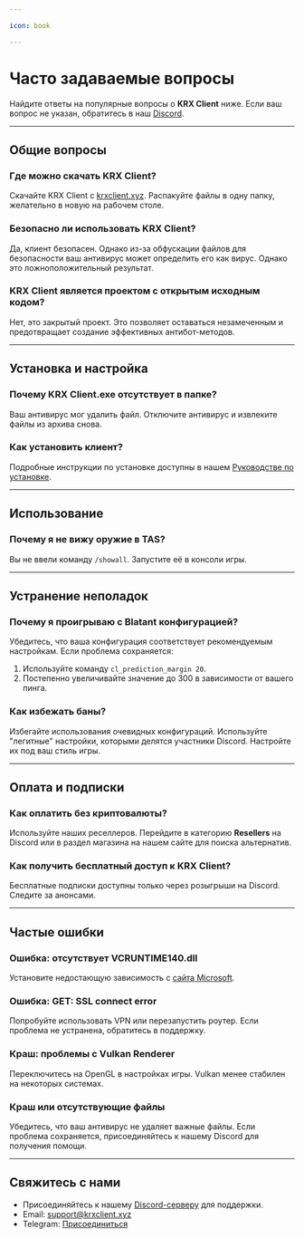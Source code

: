 ```yaml
---

icon: book

---
```


# Часто задаваемые вопросы

Найдите ответы на популярные вопросы о **KRX Client** ниже. Если ваш вопрос не указан, обратитесь в наш [Discord](https://discord.gg/MwzsHadQAe).

---

## Общие вопросы

### **Где можно скачать KRX Client?**
Скачайте KRX Client с [krxclient.xyz](https://krxclient.xyz). Распакуйте файлы в одну папку, желательно в новую на рабочем столе.

### **Безопасно ли использовать KRX Client?**
Да, клиент безопасен. Однако из-за обфускации файлов для безопасности ваш антивирус может определить его как вирус. Однако это ложноположительный результат.

### **KRX Client является проектом с открытым исходным кодом?**
Нет, это закрытый проект. Это позволяет оставаться незамеченным и предотвращает создание эффективных антибот-методов.

---

## Установка и настройка

### **Почему KRX Client.exe отсутствует в папке?**
Ваш антивирус мог удалить файл. Отключите антивирус и извлеките файлы из архива снова.

### **Как установить клиент?**
Подробные инструкции по установке доступны в нашем [Руководстве по установке](getting-started/installation.md).

---

## Использование

### **Почему я не вижу оружие в TAS?**
Вы не ввели команду `/showall`. Запустите её в консоли игры.

---

## Устранение неполадок

### **Почему я проигрываю с Blatant конфигурацией?**
Убедитесь, что ваша конфигурация соответствует рекомендуемым настройкам. Если проблема сохраняется:
1. Используйте команду `cl_prediction_margin 20`.
2. Постепенно увеличивайте значение до 300 в зависимости от вашего пинга.

### **Как избежать баны?**
Избегайте использования очевидных конфигураций. Используйте "легитные" настройки, которыми делятся участники Discord. Настройте их под ваш стиль игры.

---

## Оплата и подписки

### **Как оплатить без криптовалюты?**
Используйте наших реселлеров. Перейдите в категорию **Resellers** на Discord или в раздел магазина на нашем сайте для поиска альтернатив.

### **Как получить бесплатный доступ к KRX Client?**
Бесплатные подписки доступны только через розыгрыши на Discord. Следите за анонсами.

---

## Частые ошибки

### **Ошибка: отсутствует VCRUNTIME140.dll**
Установите недостающую зависимость с [сайта Microsoft](https://aka.ms/vs/17/release/vc_redist.x64.exe).

### **Ошибка: GET: SSL connect error**
Попробуйте использовать VPN или перезапустить роутер. Если проблема не устранена, обратитесь в поддержку.

### **Краш: проблемы с Vulkan Renderer**
Переключитесь на OpenGL в настройках игры. Vulkan менее стабилен на некоторых системах.

### **Краш или отсутствующие файлы**
Убедитесь, что ваш антивирус не удаляет важные файлы. Если проблема сохраняется, присоединяйтесь к нашему Discord для получения помощи.

---

## Свяжитесь с нами

- Присоединяйтесь к нашему [Discord-серверу](https://discord.gg/MwzsHadQAe) для поддержки.  
- Email: support@krxclient.xyz  
- Telegram: [Присоединиться](https://t.me/joinchat/4sp4Mduuf0RiZGM0)  
